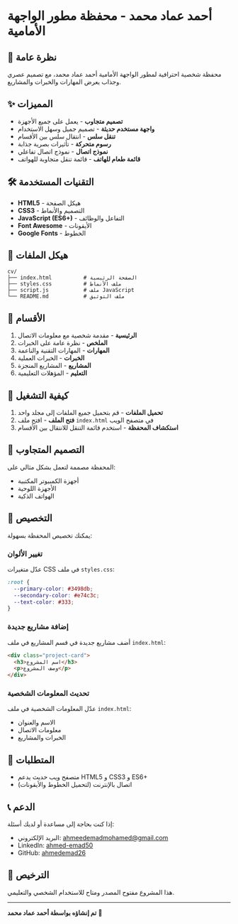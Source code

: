 # أحمد عماد محمد - محفظة مطور الواجهة الأمامية

## 🚀 نظرة عامة

محفظة شخصية احترافية لمطور الواجهة الأمامية أحمد عماد محمد، مع تصميم عصري وجذاب يعرض المهارات والخبرات والمشاريع.

## ✨ المميزات

- **تصميم متجاوب** - يعمل على جميع الأجهزة
- **واجهة مستخدم حديثة** - تصميم جميل وسهل الاستخدام
- **تنقل سلس** - انتقال سلس بين الأقسام
- **رسوم متحركة** - تأثيرات بصرية جذابة
- **نموذج اتصال** - نموذج اتصال تفاعلي
- **قائمة طعام للهاتف** - قائمة تنقل متجاوبة للهواتف

## 🛠️ التقنيات المستخدمة

- **HTML5** - هيكل الصفحة
- **CSS3** - التصميم والأنماط
- **JavaScript (ES6+)** - التفاعل والوظائف
- **Font Awesome** - الأيقونات
- **Google Fonts** - الخطوط

## 📁 هيكل الملفات

```
cv/
├── index.html          # الصفحة الرئيسية
├── styles.css          # ملف الأنماط
├── script.js           # ملف JavaScript
└── README.md           # ملف التوثيق
```

## 🎯 الأقسام

1. **الرئيسية** - مقدمة شخصية مع معلومات الاتصال
2. **الملخص** - نظرة عامة على الخبرات
3. **المهارات** - المهارات التقنية والناعمة
4. **الخبرات** - الخبرات العملية
5. **المشاريع** - المشاريع المنجزة
6. **التعليم** - المؤهلات التعليمية


## 🚀 كيفية التشغيل

1. **تحميل الملفات** - قم بتحميل جميع الملفات إلى مجلد واحد
2. **فتح الملف** - افتح ملف `index.html` في متصفح الويب
3. **استكشاف المحفظة** - استخدم قائمة التنقل للانتقال بين الأقسام

## 📱 التصميم المتجاوب

المحفظة مصممة لتعمل بشكل مثالي على:
- أجهزة الكمبيوتر المكتبية
- الأجهزة اللوحية
- الهواتف الذكية

## 🎨 التخصيص

يمكنك تخصيص المحفظة بسهولة:

### تغيير الألوان
عدّل متغيرات CSS في ملف `styles.css`:
```css
:root {
  --primary-color: #3498db;
  --secondary-color: #e74c3c;
  --text-color: #333;
}
```

### إضافة مشاريع جديدة
أضف مشاريع جديدة في قسم المشاريع في ملف `index.html`:
```html
<div class="project-card">
  <h3>اسم المشروع</h3>
  <p>وصف المشروع</p>
</div>
```

### تحديث المعلومات الشخصية
عدّل المعلومات الشخصية في ملف `index.html`:
- الاسم والعنوان
- معلومات الاتصال
- الخبرات والمشاريع

## 🔧 المتطلبات

- متصفح ويب حديث يدعم HTML5 و CSS3 و ES6+
- اتصال بالإنترنت (لتحميل الخطوط والأيقونات)

## 📞 الدعم

إذا كنت بحاجة إلى مساعدة أو لديك أسئلة:
- البريد الإلكتروني: ahmeedemadmohamed@gmail.com
- LinkedIn: [ahmed-emad50](https://www.linkedin.com/in/ahmed-emad50)
- GitHub: [ahmedemad26](https://github.com/ahmedemad26)

## 📄 الترخيص

هذا المشروع مفتوح المصدر ومتاح للاستخدام الشخصي والتعليمي.

---

**تم إنشاؤه بواسطة أحمد عماد محمد** 🎯
